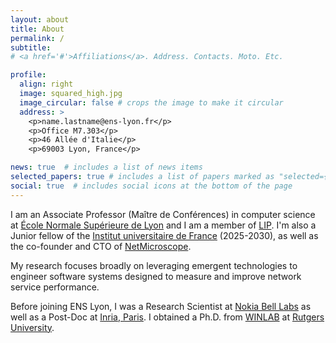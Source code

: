 ```yaml
---
layout: about
title: About
permalink: /
subtitle: 
# <a href='#'>Affiliations</a>. Address. Contacts. Moto. Etc.

profile:
  align: right
  image: squared_high.jpg
  image_circular: false # crops the image to make it circular
  address: >
    <p>name.lastname@ens-lyon.fr</p>
    <p>Office M7.303</p>
    <p>46 Allée d'Italie</p>
    <p>69003 Lyon, France</p>

news: true  # includes a list of news items
selected_papers: true # includes a list of papers marked as "selected={true}"
social: true  # includes social icons at the bottom of the page
---
```


I am an Associate Professor (Maître de Conférences) in computer science at
[École Normale Supérieure de Lyon](http://ens-lyon.fr)  and I am a member of
[LIP](http://www.ens-lyon.fr/LIP/). I'm also a Junior fellow of the [Institut
universitaire de France](https://www.iufrance.fr) (2025-2030), as well as the
co-founder and CTO of [NetMicroscope](https://netmicroscope.com).

My research focuses broadly on leveraging emergent technologies to engineer
software systems designed to measure and improve network service performance.

Before joining ENS Lyon, I was a Research Scientist at [Nokia Bell
Labs](https://www.bell-labs.com) as well as a Post-Doc at [Inria,
Paris](https://mimove.inria.fr/). I obtained a Ph.D. from
[WINLAB](http://www.winlab.rutgers.edu/) at [Rutgers
University](https://www.rutgers.edu). 

